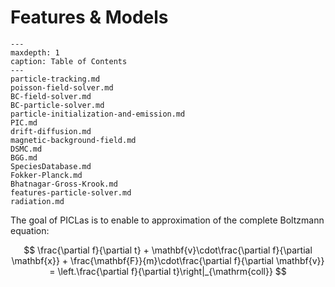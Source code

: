 # Features & Models

```{toctree}
---
maxdepth: 1
caption: Table of Contents
---
particle-tracking.md
poisson-field-solver.md
BC-field-solver.md
BC-particle-solver.md
particle-initialization-and-emission.md
PIC.md
drift-diffusion.md
magnetic-background-field.md
DSMC.md
BGG.md
SpeciesDatabase.md
Fokker-Planck.md
Bhatnagar-Gross-Krook.md
features-particle-solver.md
radiation.md
```

The goal of PICLas is to enable to approximation of the complete Boltzmann equation:

$$ \frac{\partial f}{\partial t} + \mathbf{v}\cdot\frac{\partial f}{\partial \mathbf{x}} + \frac{\mathbf{F}}{m}\cdot\frac{\partial f}{\partial \mathbf{v}} = \left.\frac{\partial f}{\partial t}\right|_{\mathrm{coll}} $$
